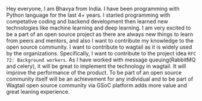 Hey everyone, I am Bhavya from India. I have been programming with Python language for the last 4+ years. I started programming with competative coding and backend development then learned new technologies like machine learning and deep learning. I am very excited to be a part of an open source project as there are always new things to learn from peers and mentors, and also I want to contribute my knowledge to the open source community.
I want to contribute to wagtail as it is widely used by the organizations. Specifically, I want to contribute to the project idea `RFC 72: Background workers`. As I have worked with message queuing(RabbitMQ and celery), it will be great to implement the technology in wagtail. It will improve the performance of the product.
To be part of an open source community itself will be an achievement for any individual and to be part of Wagtail open source community via GSoC platform adds more value and great leaning experience.